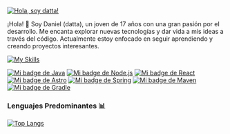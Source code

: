 [![Hola, soy datta!](https://img.shields.io/badge/Hola,%20soy-Datta!-blue?style=for-the-badge&logo=github)](https://github.com/dattavw)

¡Hola! 👋 Soy Daniel (datta), un joven de 17 años con una gran pasión por el desarrollo. Me encanta explorar nuevas tecnologías y dar vida a mis ideas a través del código. Actualmente estoy enfocado en seguir aprendiendo y creando proyectos interesantes.

[![My Skills](https://skillicons.dev/icons?i=java,js,ts,linux,docker,html,css,sass,tailwindcss,react,vue,nextjs,nuxtjs,svelte,nestjs,express,graphql,angular,rxjs,electron,flutter,dart,mongodb,supabase,prisma,firebase,aws,azure,gcp,discordjs,python,kotlin,rust,go,php,laravel,ruby,rails,spring,django,swift,unity,unrealengine,git,github,gitlab,bitbucket,kubernetes,figma,arduino,raspberrypi,vim,neovim,powershell,bash)](https://skillicons.dev)

[![Mi badge de Java](https://img.shields.io/badge/Java-007396?style=for-the-badge&logo=openjdk&logoColor=white)](https://www.java.com)
[![Mi badge de Node.js](https://img.shields.io/badge/Node.js-43853D?style=for-the-badge&logo=nodedotjs&logoColor=white)](https://nodejs.org/es/)
[![Mi badge de React](https://img.shields.io/badge/React-20232A?style=for-the-badge&logo=react&logoColor=61DAFB)](https://react.dev/)
[![Mi badge de Astro](https://img.shields.io/badge/Astro-1A2B33?style=for-the-badge&logo=astro&logoColor=white)](https://astro.build/)
[![Mi badge de Spring](https://img.shields.io/badge/Spring-6DB335?style=for-the-badge&logo=spring&logoColor=white)](https://spring.io/)
[![Mi badge de Maven](https://img.shields.io/badge/Maven-C60E00?style=for-the-badge&logo=apache-maven&logoColor=white)](https://maven.apache.org/)
[![Mi badge de Gradle](https://img.shields.io/badge/Gradle-02303A?style=for-the-badge&logo=gradle&logoColor=white)](https://gradle.org/)

### Lenguajes Predominantes 📊

[![Top Langs](https://github-readme-stats.vercel.app/api/top-langs/?username=dattavw&layout=compact&langs_count=5&theme=dracula)](https://github.com/anuraghazra/github-readme-stats)
